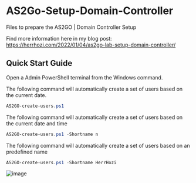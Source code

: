 # AS2Go-Setup-Domain-Controller
Files to prepare the AS2GO | Domain Controller Setup

Find more information here in my blog post: https://herrhozi.com/2022/01/04/as2go-lab-setup-domain-controller/

## Quick Start Guide
Open a Admin PowerShell terminal from the Windows command.

The following command will automatically create a set of users based on the current date.
```PowerShell
AS2GO-create-users.ps1
```

The following command will automatically create a set of users based on the current date and time 
```PowerShell
AS2GO-create-users.ps1 -Shortname n
```

The following command will automatically create a set of users based on an predefined name
```PowerShell
AS2GO-create-users.ps1 -Shortname HerrHozi
```

![image](https://user-images.githubusercontent.com/96825160/148137999-90d65163-29d8-488e-8be7-0922c23762c0.png)
